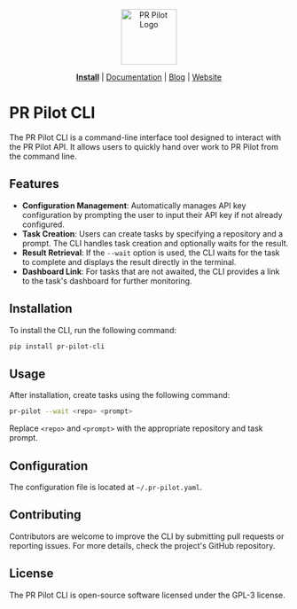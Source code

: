 <div align="center">
<img src="https://avatars.githubusercontent.com/ml/17635?s=140&v=" width="100" alt="PR Pilot Logo">
</div>

<p align="center">
  <a href="https://github.com/apps/pr-pilot-ai/installations/new"><b>Install</b></a> |
  <a href="https://docs.pr-pilot.ai">Documentation</a> | 
  <a href="https://www.pr-pilot.ai/blog">Blog</a> | 
  <a href="https://www.pr-pilot.ai">Website</a>
</p>

# PR Pilot CLI

The PR Pilot CLI is a command-line interface tool designed to interact with the PR Pilot API. 
It allows users to quickly hand over work to PR Pilot from the command line.

## Features
- **Configuration Management**: Automatically manages API key configuration by prompting the user to input their API key if not already configured.
- **Task Creation**: Users can create tasks by specifying a repository and a prompt. The CLI handles task creation and optionally waits for the result.
- **Result Retrieval**: If the `--wait` option is used, the CLI waits for the task to complete and displays the result directly in the terminal.
- **Dashboard Link**: For tasks that are not awaited, the CLI provides a link to the task's dashboard for further monitoring.

## Installation
To install the CLI, run the following command:

```bash
pip install pr-pilot-cli
```

## Usage

After installation, create tasks using the following command:

```bash
pr-pilot --wait <repo> <prompt>
```

Replace `<repo>` and `<prompt>` with the appropriate repository and task prompt.

## Configuration
The configuration file is located at `~/.pr-pilot.yaml`.

## Contributing
Contributors are welcome to improve the CLI by submitting pull requests or reporting issues. For more details, check the project's GitHub repository.

## License
The PR Pilot CLI is open-source software licensed under the GPL-3 license.
